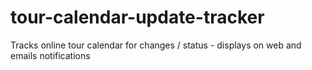 # tour-calendar-update-tracker
Tracks online tour calendar for changes / status - displays on web and emails notifications
